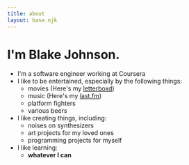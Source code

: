 ```yaml
---
title: about
layout: base.njk
---
```


# I'm Blake Johnson.
* I'm a software engineer working at Coursera
* I like to be entertained, especially by the following things:
  * movies (Here's my [letterboxd](https://letterboxd.com/bonkjohnson/))
  * music (Here's my [last.fm](https://www.last.fm/user/bonkjohnson))
  * platform fighters
  * various beers
* I like creating things, including:
  * noises on synthesizers
  * art projects for my loved ones
  * programming projects for myself
* I like learning:
  * **whatever I can**

